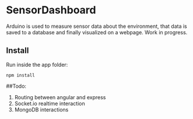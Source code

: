 # SensorDashboard
Arduino is used to measure sensor data about the environment, that data is saved to a database and finally visualized on a webpage.
Work in progress.


## Install

Run inside the app folder:

```npm install```

##Todo:
1. Routing between angular and express
2. Socket.io realtime interaction
3. MongoDB interactions
